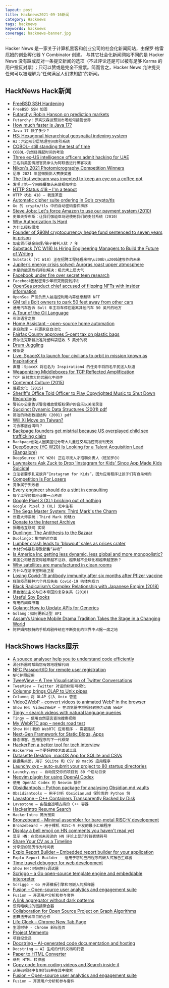 ```yaml
---
layout: post
title: Hacknews2021-09-16新闻
category: Hacknews
tags: hacknews
keywords: hacknews
coverage: hacknews-banner.jpg
---
```


Hacker News 是一家关于计算机黑客和创业公司的社会化新闻网站，由保罗·格雷厄姆的创业孵化器 Y Combinator 创建。
与其它社会化新闻网站不同的是 Hacker News 没有踩或反对一条提交新闻的选项（不过评论还是可以被有足够 Karma 的用户投反对票）；只可以赞或是完全不投票。简而言之，Hacker News 允许提交任何可以被理解为“任何满足人们求知欲”的新闻。

## HackNews Hack新闻


- [FreeBSD SSH Hardening](https://gist.github.com/koobs/e01cf8869484a095605404cd0051eb11)
- `FreeBSD SSH 加固`
- [Futarchy: Robin Hanson on prediction markets](https://richardhanania.substack.com/p/futarchy-robin-hanson-on-how-prediction)
- `Futarchy：罗宾汉森谈预测市场如何接管世界`
- [How much faster is Java 17?](https://www.optaplanner.org/blog/2021/09/15/HowMuchFasterIsJava17.html)
- `Java 17 快了多少？`
- [H3: Hexagonal hierarchical geospatial indexing system](https://h3geo.org/)
- `H3：六边形分层地理空间索引系统`
- [COBOL- still standing the test of time](https://blog.microfocus.com/cobol-still-standing-the-test-of-time/)
- `COBOL-仍然经得起时间的考验`
- [Three ex-US intelligence officers admit hacking for UAE](https://www.justice.gov/opa/pr/three-former-us-intelligence-community-and-military-personnel-agree-pay-more-168-million)
- `三名前美国情报官员承认为阿联酋进行黑客攻击`
- [Nikon's 2021 Photomicrography Competition Winners](https://www.nikonsmallworld.com/galleries/2021-photomicrography-competition)
- `尼康 2021 年显微摄影大赛获奖者`
- [The first webcam was invented to keep an eye on a coffee pot](https://www.openculture.com/2021/09/the-very-first-webcam-was-invented-to-keep-an-eye-on-a-coffee-pot-at-cambridge-university.html)
- `发明了第一个网络摄像头来监视咖啡壶`
- [HTTP Status 418 – I'm a teapot](https://developer.mozilla.org/en-US/docs/Web/HTTP/Status/418)
- `HTTP 状态 418 – 我是茶壶`
- [Automatic cipher suite ordering in Go’s crypto/tls](https://go.dev/blog/tls-cipher-suites)
- `Go 的 crypto/tls 中的自动密码套件排序`
- [Steve Jobs: Let's force Amazon to use our payment system (2010)](https://twitter.com/TechEmails/status/1438188756738191362/photo/1)
- `史蒂夫乔布斯：让我们强迫亚马逊使用我们的支付系统（2010）`
- [Why Authorization Is Hard](https://www.osohq.com/post/why-authorization-is-hard)
- `为什么授权很难`
- [Founder of $90M cryptocurrency hedge fund sentenced to seven years in prison](https://www.justice.gov/usao-sdny/pr/founder-90-million-cryptocurrency-hedge-fund-sentenced-more-seven-years-prison)
- `加密货币基金经理/骗子被判入狱 7 年`
- [Substack (YC W18) Is Hiring Engineering Managers to Build the Future of Writing](https://substack.com/jobs?utm_source=hn&utm_content=engmanager)
- `Substack (YC W18) 正在招聘工程经理来构\u200b\u200b建写作的未来`
- [Jupiter’s energy crisis solved: Auroras roast upper atmosphere](https://earthsky.org/space/jupiters-energy-crisis-auroras-heat-upper-atmosphere/)
- `木星的能源危机得到解决：极光烤上层大气`
- [Facebook under fire over secret teen research](https://www.bbc.co.uk/news/technology-58570353)
- `Facebook因秘密青少年研究而受到抨击`
- [OpenSea product chief accused of flipping NFTs with insider information](https://www.theverge.com/2021/9/15/22676075/opensea-insider-information-nft-trading-nate-chastain)
- `OpenSea 产品负责人被指控利用内幕信息翻转 NFT`
- [GM tells Bolt owners to park 50 feet away from other cars](https://www.autonews.com/manufacturing/gm-tells-some-bolt-owners-park-50-feet-away-other-cars)
- `通用汽车告诉 Bolt 车主将车停在距离其他汽车 50 英尺的地方`
- [A Tour of the Oil Language](https://www.oilshell.org/release/latest/doc/oil-language-tour.html)
- `石油语言之旅`
- [Home Assistant – open-source home automation](https://www.home-assistant.io/)
- `家庭助理 – 开源家庭自动化`
- [Fairfax County approves 5-cent tax on plastic bags](https://wjla.com/news/local/fairfax-county-approves-5-cents-tax-on-plastic-bags)
- `费尔法克斯县批准对塑料袋征收 5 美分的税`
- [Drum Juggling](https://thekidshouldseethis.com/post/drum-juggling-with-kateryna-nikiforova)
- `鼓杂耍`
- [Live: SpaceX to launch four civilians to orbit in mission known as Inspiration4](https://www.youtube.com/watch?v=bZVgBAurxsI)
- `直播：SpaceX 将在名为 Inspiration4 的任务中将四名平民送入轨道`
- [Weaponizing Middleboxes for TCP Reflected Amplification](https://geneva.cs.umd.edu/posts/usenix21-weaponizing-censors/)
- `TCP 反射放大的武器化中间件`
- [Contempt Culture (2015)](https://blog.aurynn.com/2015/12/16-contempt-culture/)
- `蔑视文化 (2015)`
- [Sheriff's Office Told Officer to Play Copyrighted Music to Shut Down Recordings](https://www.techdirt.com/articles/20210911/21360647545/officer-claims-sheriffs-office-told-him-to-play-copyrighted-music-to-shut-down-citizens-recordings.shtml)
- `警长办公室告诉警官播放受版权保护的音乐以关闭录音`
- [Succinct Dynamic Data Structures (2001) pdf](https://www.imsc.res.in/~vraman/pub/wads_01.pdf)
- `简洁的动态数据结构 (2001) pdf`
- [Will Xi Move on Taiwan?](https://asia.nikkei.com/Spotlight/20-years-after-9-11/Will-Xi-move-on-Taiwan-History-warns-he-might-Niall-Ferguson)
- `习会移居台湾吗？`
- [Backpage founders get mistrial because US overplayed child sex trafficking claim](https://arstechnica.com/tech-policy/2021/09/backpage-founders-get-mistrial-because-us-overplayed-child-sex-trafficking-claims/)
- `Backpage创始人因美国过分夸大儿童性交易指控而被判无效`
- [DeepSource (YC W20) Is Looking for a Talent Acquisition Lead (Bangalore)](https://careers.deepsource.io/o/lead-talent-acquisition)
- `DeepSource (YC W20) 正在寻找人才招聘负责人（班加罗尔）`
- [Lawmakers Ask Zuck to Drop 'Instagram for Kids' Since App Made Kids Suicidal](https://gizmodo.com/lawmakers-ask-zuckerberg-to-drop-instagram-for-kids-aft-1847683217)
- `立法者要求扎克放弃“Instagram for Kids”，因为应用程序让孩子们有自杀倾向`
- [Competition Is For Losers](https://www.lrb.co.uk/the-paper/v43/n18/david-runciman/competition-is-for-losers)
- `竞争属于失败者`
- [Every engineer should do a stint in consulting](https://cloudirregular.substack.com/p/every-engineer-should-do-a-stint)
- `每个工程师都应该做一点咨询`
- [Google Pixel 3 (XL) bricking out of nothing](https://issuetracker.google.com/issues/192008282)
- `Google Pixel 3 (XL) 无中生有`
- [The Sega Master System: Third Mark's the Charm](https://nicole.express/2021/i-am-the-mark-iii.html)
- `世嘉大师系统：Third Mark 的魅力`
- [Donate to the Internet Archive](https://archive.org/donate)
- `捐赠给互联网 实现`
- [Duolingo: The Antithesis to the Bazaar](https://nibnalin.me/dust-nib/duolingo-the-antithesis-to-the-bazaar.html)
- `Duolingo：集市的对立面`
- [Lumber crash leads to 'blowout' sales as prices crater](https://www.cbc.ca/news/business/lumber-prices-1.6177016)
- `木材价格暴跌导致销售“井喷”`
- [Is America Inc getting less dynamic, less global and more monopolistic?](https://www.economist.com/business/is-america-inc-getting-less-dynamic-less-global-and-more-monopolistic/21804757)
- `美国公司是否变得越来越不活跃、越来越不全球化和越来越垄断？`
- [Why satellites are manufactured in clean rooms](https://www.ohb.de/en/magazine/sparkling-clean)
- `为什么在洁净室制造卫星`
- [Losing Covid-19 antibody immunity after six months after Pfizer vaccine](https://thedaily.case.edu/new-study-nursing-home-residents-health-care-workers-lose-more-than-80-of-their-covid-19-immunity-six-months-after-pfizer-vaccine/)
- `辉瑞疫苗接种六个月后失去 Covid-19 抗体免疫力`
- [Black Radicalism’s Complex Relationship with Japanese Empire (2018)](https://daily.jstor.org/black-radicalisms-complex-relationship-with-japanese-empire/)
- `黑色激进主义与日本帝国的复杂关系 (2018)`
- [Useful Spy Books](https://berthub.eu/articles/posts/useful-spy-books/)
- `有用的间谍书籍`
- [Golang: How to Update APIs for Generics](https://github.com/golang/go/discussions/48287)
- `Golang：如何更新泛型 API`
- [Assam’s Unique Mobile Drama Tradition Takes the Stage in a Changing World](https://www.atlasobscura.com/articles/assam-mobile-theaters)
- `阿萨姆邦独特的手机戏剧传统在不断变化的世界中占据一席之地`


## HackShows Hacks展示

- [ A souece analyser help you to understand code efficiently](https://cymbols.io/)
- `源分析器可帮助您有效地理解代码`
- [ NFC Passport/ID for remote user registration](https://passportreader.app)
- `NFC护照应用`
- [ TweeView – A Tree Visualisation of Twitter Conversations](https://tweeview.ml/)
- `TweeView – Twitter 对话的树形可视化`
- [ Columnq brings OLAP to Unix pipes](https://github.com/roapi/roapi/tree/main/columnq-cli)
- `Columnq 将 OLAP 引入 Unix 管道`
- [ Video2WebP – convert videos to animated WebP in the browser](https://video2webp.mattj.io)
- `Show HN: Video2WebP – 在浏览器中将视频转换为动画 WebP`
- [ Tingy – search videos with natural language queries](https://tingy.video/)
- `Tingy – 使用自然语言查询搜索视频`
- [ My WebRTC app – needs road test](https://coms.global)
- `Show HN：我的 WebRTC 应用程序 - 需要路试`
- [ Next-Gen Framework for Static Blogs, Apps](https://factorjs.org/)
- `静态博客、应用程序的下一代框架`
- [ HackerPen a better tool for tech interview](https://hackerpen.io)
- `HackerPen 一个更好的技术面试工具`
- [ Datasette Desktop, macOS App for SQLite and CSVs](https://datasette.io/desktop)
- `数据集桌面，用于 SQLite 和 CSV 的 macOS 应用程序`
- [ Launchy.xyz – auto-submit your project to 80 startup directories](http://launchy.xyz)
- `Launchy.xyz – 自动提交你的项目到 80 个启动目录`
- [ Neovim plugin for using OpenAI Codex](https://github.com/jameshiew/nvim-magic)
- `使用 OpenAI Codex 的 Neovim 插件`
- [ Obsidiantools – Python package for analysing Obsidian.md vaults](https://github.com/mfarragher/obsidiantools)
- `Obsidiantools – 用于分析 Obsidian.md 保险库的 Python 包`
- [ Lavastone – C++ Containers Transparently Backed by Disk](https://github.com/campfireai/lavastone)
- `Lavastone – 由磁盘透明支持的 C++ 容器`
- [ HackerIntro Resume Search](https://hackerintro.com/resume-search)
- `HackerIntro 简历搜索`
- [ Bronzebeard – Minimal assembler for bare-metal RISC-V development](https://github.com/theandrew168/bronzebeard)
- `Bronzebeard – 用于裸机 RISC-V 开发的最小汇编程序`
- [ Display a bell emoji on HN comments you haven't read yet](https://gist.github.com/linkdd/76fd57d02480c3e36a4e3f8ce39322b1)
- `显示 HN：在您尚未阅读的 HN 评论上显示铃铛表情符号`
- [ Share Your CV as a Timeline](http://puu.world/fe6caea2-dfec-4213-87ce-cacfabb23d70)
- `分享您的简历作为时间表`
- [ Explo Report Builder – Embedded report builder for your application](https://explo.co/report-builder)
- `Explo Report Builder – 适用于您的应用程序的嵌入式报告生成器`
- [ Time travel debugger for web development](https://www.replay.io/)
- `Show HN：时间旅行调试器`
- [ Scriggo – a Go open-source template engine and embeddable interpreter](https://github.com/open2b/scriggo)
- `Scriggo – Go 开源模板引擎和可嵌入的解释器`
- [ Fusion – Open-source user analytics and engagement suite](item?id=28538132)
- `Fusion – 开源用户分析和参与套件`
- [ A link aggregator without dark patterns](https://20-things.com)
- `没有暗模式的链接聚合器`
- [ Collaboration for Open Source Project on Graph Algorithms](http://cplusplus.com/forum/lounge/279939/)
- `图算法开源项目的合作`
- [ Life Clock – Chrome New Tab Page](https://benkaiser.dev/life-clock/)
- `生活时钟 - Chrome 新标签页`
- [ Project Memento](https://project-memento.com)
- `项目纪念品`
- [ Docstring – AI-generated code documentation and hosting](https://www.docstring.dev/)
- `Docstring – AI 生成的代码文档和托管`
- [ Paper to HTML Converter](https://papertohtml.org)
- `纸到 HTML 转换器`
- [ Copy code from coding videos and Search inside it](https://www.blckbx.ai/)
- `从编码视频中复制代码并在其中搜索`
- [ Fusion – Open-source user analytics and engagement suite](https://fusionhq.co/)
- `Fusion – 开源用户分析和参与套件`

